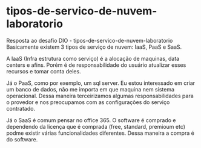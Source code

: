 # tipos-de-servico-de-nuvem-laboratorio
Resposta ao desafio DIO - tipos-de-servico-de-nuvem-laboratorio
Basicamente existem 3 tipos de serviço de nuvem: IaaS, PaaS e SaaS.

A IaaS (Infra estrutura como serviço) é a alocação de maquinas, data centers e afins. Porém é de responsabilidade do usuário atualizar esses recursos e tomar conta deles.

Já o PaaS, como por exemplo, um sql server. Eu estou interessado em criar um banco de dados, não me importa em que maquina nem sistema operacional. Dessa maneira terceirizamos algumas responsabilidades para o provedor e nos preocupamos com as configurações do serviço contratado.

Já o SaaS é comum pensar no office 365. O software é comprado e dependendo da licença que é comprada (free, standard, premioum etc) podme existir várias funcionalidades diferentes. Dessa maneira a compra é do software. 
